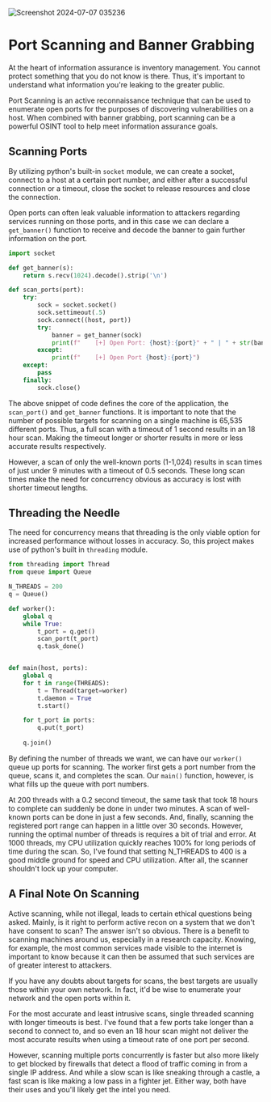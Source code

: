 ![Screenshot 2024-07-07 035236](https://github.com/JoshuaVargas/port_scanner/assets/13924477/050cbfc0-3806-46a8-a9b5-9404c7f98bad)


# Port Scanning and Banner Grabbing

At the heart of information assurance is inventory management. You cannot protect something that you do not know is there. Thus, it's important to understand what information you're leaking to the greater public.

Port Scanning is an active reconnaissance technique that can be used to enumerate open ports for the purposes of discovering vulnerabilities on a host. When combined with banner grabbing, port scanning can be a powerful OSINT tool to help meet information assurance goals.

## Scanning Ports

By utilizing python's built-in ```socket``` module, we can create a socket, connect to a host at a certain port number, and either after a successful connection or a timeout, close the socket to release resources and close the connection.

Open ports can often leak valuable information to attackers regarding services running on those ports, and in this case we can declare a ```get_banner()``` function to receive and decode the banner to gain further information on the port.

```py
import socket

def get_banner(s):
    return s.recv(1024).decode().strip('\n')

def scan_ports(port):
    try:
        sock = socket.socket()
        sock.settimeout(.5)
        sock.connect((host, port))
        try:
            banner = get_banner(sock)
            print(f"    [+] Open Port: {host}:{port}" + " | " + str(banner))
        except:
            print(f"    [+] Open Port {host}:{port}")
    except:
        pass
    finally:
        sock.close()
```
The above snippet of code defines the core of the application, the ```scan_port()``` and ```get_banner``` functions. It is important to note that the number of possible targets for scanning on a single machine is 65,535 different ports. Thus, a full scan with a timeout of 1 second results in an 18 hour scan. Making the timeout longer or shorter results in more or less accurate results respectively.

However, a scan of only the well-known ports (1-1,024) results in scan times of just under 9 minutes with a timeout of 0.5 seconds. These long scan times make the need for concurrency obvious as accuracy is lost with shorter timeout lengths.

## Threading the Needle

The need for concurrency means that threading is the only viable option for increased performance without losses in accuracy. So, this project makes use of python's built in ```threading``` module.

```py
from threading import Thread
from queue import Queue

N_THREADS = 200
q = Queue()

def worker():
    global q
    while True:
        t_port = q.get()
        scan_port(t_port)
        q.task_done()


def main(host, ports):
    global q
    for t in range(THREADS):
        t = Thread(target=worker)
        t.daemon = True
        t.start()

    for t_port in ports:
        q.put(t_port)
    
    q.join()

```

By defining the number of threads we want, we can have our ```worker()``` queue up ports for scanning. The worker first gets a port number from the queue, scans it, and completes the scan. Our ```main()``` function, however, is what fills up the queue with port numbers.

At 200 threads with a 0.2 second timeout, the same task that took 18 hours to complete can suddenly be done in under two minutes. A scan of well-known ports can be done in just a few seconds. And, finally, scanning the registered port range can happen in a little over 30 seconds. However, running the optimal number of threads is requires a bit of trial and error. At 1000 threads, my CPU utilization quickly reaches 100% for long periods of time during the scan. So, I've found that setting N_THREADS to 400 is a good middle ground for speed and CPU utilization. After all, the scanner shouldn't lock up your computer.

## A Final Note On Scanning

Active scanning, while not illegal, leads to certain ethical questions being asked. Mainly, is it right to perform active recon on a system that we don't have consent to scan? The answer isn't so obvious. There is a benefit to scanning machines around us, especially in a research capacity. Knowing, for example, the most common services made visible to the internet is important to know because it can then be assumed that such services are of greater interest to attackers.

If you have any doubts about targets for scans, the best targets are usually those within your own network. In fact, it'd be wise to enumerate your network and the open ports within it.

For the most accurate and least intrusive scans, single threaded scanning with longer timeouts is best. I've found that a few ports take longer than a second to connect to, and so even an 18 hour scan might not deliver the most accurate results when using a timeout rate of one port per second.

However, scanning multiple ports concurrently is faster but also more likely to get blocked by firewalls that detect a flood of traffic coming in from a single IP address. And while a slow scan is like sneaking through a castle, a fast scan is like making a low pass in a fighter jet. Either way, both have their uses and you'll likely get the intel you need.
